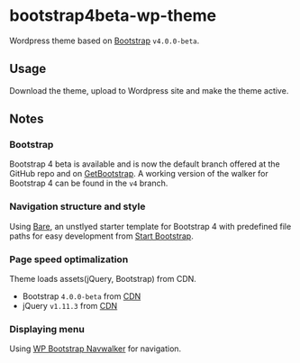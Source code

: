 # bootstrap4beta-wp-theme
<p>Wordpress theme based on <a href="https://getbootstrap.com">Bootstrap</a> <code>v4.0.0-beta</code>.</p>
<h2>Usage</h2>
<p>Download the theme, upload to Wordpress site and make the theme active.</p>
<h2>Notes</h2>
<h3>Bootstrap</h3>
<p>Bootstrap 4 beta is available and is now the default branch offered at the GitHub repo and on <a href="https://getbootstrap.com">GetBootstrap</a>. A working version of the walker for Bootstrap 4 can be found in the <code>v4</code> branch.</p>
<h3>Navigation structure and style</h3>
<p>Using <a href="https://startbootstrap.com/template-overviews/bare/" target="_blank" rel="noopener">Bare</a>, an unstlyed starter template for Bootstrap 4 with predefined file paths for easy development from <a href="https://startbootstrap.com/" target="_blank" rel="noopener">Start Bootstrap</a>.</p>
<h3>Page speed optimalization</h3>
<p>Theme loads assets(jQuery, Bootstrap) from CDN.</p>
<ul>
<li>Bootstrap <code>4.0.0-beta</code> from <a href="https://maxcdn.bootstrapcdn.com/bootstrap/4.0.0-beta/js/bootstrap.min.js" target="_blank" rel="noopener">CDN</a></li>
<li>jQuery <code>v1.11.3</code> from <a href="http://ajax.googleapis.com/ajax/libs/jquery/1.11.3/jquery.min.js" target="_blank" rel="noopener">CDN</a></li>
</ul>
<h3>Displaying menu</h3>
<p>Using <a href="https://github.com/wp-bootstrap/wp-bootstrap-navwalker" target="_blank" rel="noopener">WP Bootstrap Navwalker</a> for navigation.</p>
